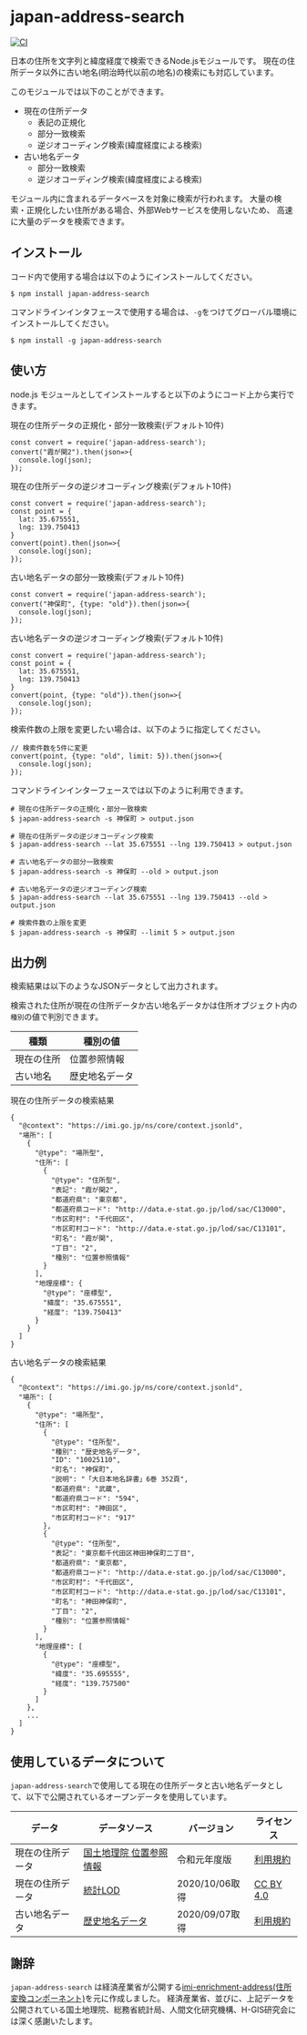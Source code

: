 # japan-address-search

[![CI](https://github.com/uedayou/japan-address-search/workflows/CI/badge.svg)](https://github.com/uedayou/japan-address-search/actions?query=workflow%3ACI)

日本の住所を文字列と緯度経度で検索できるNode.jsモジュールです。
現在の住所データ以外に古い地名(明治時代以前の地名)の検索にも対応しています。

このモジュールでは以下のことができます。

- 現在の住所データ
  - 表記の正規化
  - 部分一致検索
  - 逆ジオコーディング検索(緯度経度による検索)
- 古い地名データ
  - 部分一致検索
  - 逆ジオコーディング検索(緯度経度による検索)

モジュール内に含まれるデータベースを対象に検索が行われます。
大量の検索・正規化したい住所がある場合、外部Webサービスを使用しないため、
高速に大量のデータを検索できます。

## インストール

コード内で使用する場合は以下のようにインストールしてください。
```
$ npm install japan-address-search
```

コマンドラインインタフェースで使用する場合は、`-g`をつけてグローバル環境にインストールしてください。
```
$ npm install -g japan-address-search
```

## 使い方

node.js モジュールとしてインストールすると以下のようにコード上から実行できます。

現在の住所データの正規化・部分一致検索(デフォルト10件)
```
const convert = require('japan-address-search');
convert("霞が関2").then(json=>{
  console.log(json);
});
```

現在の住所データの逆ジオコーディング検索(デフォルト10件)
```
const convert = require('japan-address-search');
const point = {
  lat: 35.675551,
  lng: 139.750413
}
convert(point).then(json=>{
  console.log(json);
});
```

古い地名データの部分一致検索(デフォルト10件)
```
const convert = require('japan-address-search');
convert("神保町", {type: "old"}).then(json=>{
  console.log(json);
});
```

古い地名データの逆ジオコーディング検索(デフォルト10件)
```
const convert = require('japan-address-search');
const point = {
  lat: 35.675551,
  lng: 139.750413
}
convert(point, {type: "old"}).then(json=>{
  console.log(json);
});
```

検索件数の上限を変更したい場合は、以下のように指定してください。
```
// 検索件数を5件に変更
convert(point, {type: "old", limit: 5}).then(json=>{
  console.log(json);
});
```


コマンドラインインターフェースでは以下のように利用できます。
```
# 現在の住所データの正規化・部分一致検索
$ japan-address-search -s 神保町 > output.json

# 現在の住所データの逆ジオコーディング検索
$ japan-address-search --lat 35.675551 --lng 139.750413 > output.json

# 古い地名データの部分一致検索
$ japan-address-search -s 神保町 --old > output.json

# 古い地名データの逆ジオコーディング検索
$ japan-address-search --lat 35.675551 --lng 139.750413 --old > output.json

# 検索件数の上限を変更
$ japan-address-search -s 神保町 --limit 5 > output.json
```

## 出力例

検索結果は以下のようなJSONデータとして出力されます。

検索された住所が現在の住所データか古い地名データかは住所オブジェクト内の`種別`の値で判別できます。

種類 | 種別の値
--- | ---
現在の住所 | 位置参照情報
古い地名 | 歴史地名データ

現在の住所データの検索結果
```
{
  "@context": "https://imi.go.jp/ns/core/context.jsonld",
  "場所": [
    {
      "@type": "場所型",
      "住所": [
        {
          "@type": "住所型",
          "表記": "霞が関2",
          "都道府県": "東京都",
          "都道府県コード": "http://data.e-stat.go.jp/lod/sac/C13000",
          "市区町村": "千代田区",
          "市区町村コード": "http://data.e-stat.go.jp/lod/sac/C13101",
          "町名": "霞が関",
          "丁目": "2",
          "種別": "位置参照情報"
        }
      ],
      "地理座標": {
        "@type": "座標型",
        "緯度": "35.675551",
        "経度": "139.750413"
      }
    }
  ]
}
```

古い地名データの検索結果
```
{
  "@context": "https://imi.go.jp/ns/core/context.jsonld",
  "場所": [
    {
      "@type": "場所型",
      "住所": [
        {
          "@type": "住所型",
          "種別": "歴史地名データ",
          "ID": "10025110",
          "町名": "神保町",
          "説明": "「大日本地名辞書」6巻 352頁",
          "都道府県": "武蔵",
          "都道府県コード": "594",
          "市区町村": "神田区",
          "市区町村コード": "917"
        },
        {
          "@type": "住所型",
          "表記": "東京都千代田区神田神保町二丁目",
          "都道府県": "東京都",
          "都道府県コード": "http://data.e-stat.go.jp/lod/sac/C13000",
          "市区町村": "千代田区",
          "市区町村コード": "http://data.e-stat.go.jp/lod/sac/C13101",
          "町名": "神田神保町",
          "丁目": "2",
          "種別": "位置参照情報"
        }
      ],
      "地理座標": [
        {
          "@type": "座標型",
          "緯度": "35.695555",
          "経度": "139.757500"
        }
      ]
    },
    ...
  ]
}
```

## 使用しているデータについて

`japan-address-search`で使用してる現在の住所データと古い地名データとして、以下で公開されているオープンデータを使用しています。

データ | データソース | バージョン | ライセンス
--- | --- | --- | ---
現在の住所データ | [国土地理院 位置参照情報](https://nlftp.mlit.go.jp/cgi-bin/isj/dls/_choose_method.cgi) | 令和元年度版 | [利用規約](https://nlftp.mlit.go.jp/ksj/other/agreement.html)
現在の住所データ | [統計LOD](http://data.e-stat.go.jp/lodw/) | 2020/10/06取得 | [CC BY 4.0](https://creativecommons.org/licenses/by/4.0/deed.ja)
古い地名データ | [歴史地名データ](https://www.nihu.jp/ja/publication/source_map) | 2020/09/07取得 | [利用規約](https://www.nihu.jp/ja/publication/source_map/about)

## 謝辞

`japan-address-search` は経済産業省が公開する[imi-enrichment-address(住所変換コンポーネント)](https://github.com/IMI-Tool-Project/imi-enrichment-address)を元に作成しました。
経済産業省、並びに、上記データを公開されている国土地理院、総務省統計局、人間文化研究機構、H-GIS研究会には深く感謝いたします。
